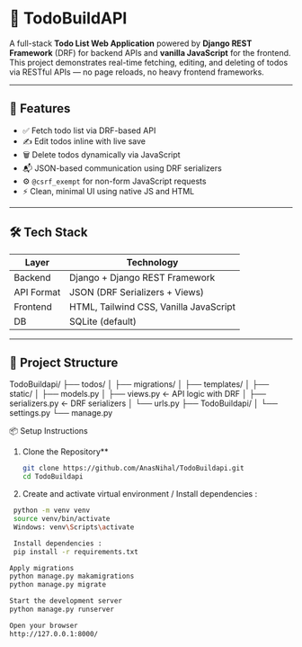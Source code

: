 # 📝 TodoBuildAPI

A full-stack **Todo List Web Application** powered by **Django REST Framework** (DRF) for backend APIs and **vanilla JavaScript** for the frontend. This project demonstrates real-time fetching, editing, and deleting of todos via RESTful APIs — no page reloads, no heavy frontend frameworks.

---

## 🚀 Features

- ✅ Fetch todo list via DRF-based API
- ✍️ Edit todos inline with live save
- 🗑️ Delete todos dynamically via JavaScript
- 📬 JSON-based communication using DRF serializers
- ⚙️ `@csrf_exempt` for non-form JavaScript requests
- ⚡ Clean, minimal UI using native JS and HTML

---

## 🛠️ Tech Stack

| Layer       | Technology           |
|-------------|----------------------|
| Backend     | Django + Django REST Framework |
| API Format  | JSON (DRF Serializers + Views) |
| Frontend    | HTML, Tailwind CSS, Vanilla JavaScript |
| DB          | SQLite (default)     |

---

## 📂 Project Structure

TodoBuildapi/
├── todos/
│ ├── migrations/
│ ├── templates/
│ ├── static/
│ ├── models.py
│ ├── views.py ← API logic with DRF
│ ├── serializers.py ← DRF serializers
│ └── urls.py
├── TodoBuildapi/
│ └── settings.py
└── manage.py


📦 Setup Instructions

1. Clone the Repository**
   ```bash
   git clone https://github.com/AnasNihal/TodoBuildapi.git
   cd TodoBuildapi

2. Create and activate virtual environment / Install dependencies : 
 ```bash
  python -m venv venv
  source venv/bin/activate  
  Windows: venv\Scripts\activate

  Install dependencies :
  pip install -r requirements.txt

Apply migrations
python manage.py makamigrations
python manage.py migrate

Start the development server
python manage.py runserver

Open your browser
http://127.0.0.1:8000/

